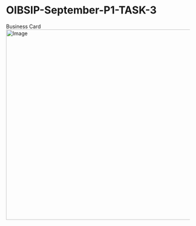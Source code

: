 # OIBSIP-September-P1-TASK-3
Business Card
<img width="706" height="520" alt="Image" src="https://github.com/user-attachments/assets/6e0839b9-d4c0-428f-9a88-c75c8d2feb46" />
